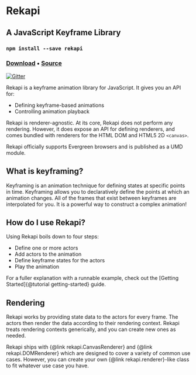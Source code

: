 # Rekapi

## A JavaScript Keyframe Library

### `npm install --save rekapi`
### [Download](../rekapi.js) • [Source](https://github.com/jeremyckahn/rekapi)

[![Gitter](https://badges.gitter.im/jeremyckahn/rekapi.svg)](https://gitter.im/jeremyckahn/rekapi?utm_source=badge&utm_medium=badge&utm_campaign=pr-badge)


Rekapi is a keyframe animation library for JavaScript.  It gives you an API
for:

* Defining keyframe-based animations
* Controlling animation playback

Rekapi is renderer-agnostic.  At its core, Rekapi does not perform any
rendering.  However, it does expose an API for defining renderers, and comes
bundled with renderers for the HTML DOM and HTML5 2D `<canvas>`.

Rekapi officially supports Evergreen browsers and is published as a UMD module.

## What is keyframing?

Keyframing is an animation technique for defining states at specific points in
time. Keyframing allows you to declaratively define the points at which an
animation changes.  All of the frames that exist between keyframes are
interpolated for you.  It is a powerful way to construct a complex animation!

## How do I use Rekapi?

Using Rekapi boils down to four steps:

* Define one or more actors
* Add actors to the animation
* Define keyframe states for the actors
* Play the animation

For a fuller explanation with a runnable example, check out the
[Getting Started]{@tutorial getting-started} guide.

## Rendering

Rekapi works by providing state data to the actors for every frame.  The actors
then render the data according to their rendering context.  Rekapi treats rendering
contexts generically, and you can create new ones as needed.

Rekapi ships with {@link rekapi.CanvasRenderer} and {@link rekapi.DOMRenderer}
which are designed to cover a variety of common use cases.  However, you can
create your own {@link rekapi.renderer}-like class to fit whatever use case you
have.
